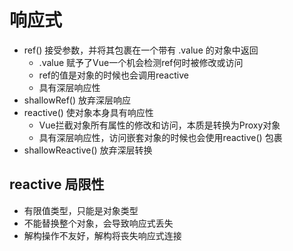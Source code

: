 # 响应式
- ref() 接受参数，并将其包裹在一个带有 .value 的对象中返回
  - .value 赋予了Vue一个机会检测ref何时被修改或访问
  - ref的值是对象的时候也会调用reactive
  - 具有深层响应性
- shallowRef() 放弃深层响应
- reactive() 使对象本身具有响应性
  - Vue拦截对象所有属性的修改和访问，本质是转换为Proxy对象
  - 具有深层响应性，访问嵌套对象的时候也会使用reactive() 包裹
- shallowReactive() 放弃深层转换

## reactive 局限性
- 有限值类型，只能是对象类型
- 不能替换整个对象，会导致响应式丢失
- 解构操作不友好，解构将丧失响应式连接
